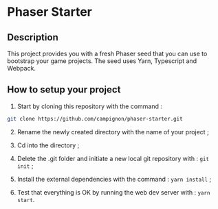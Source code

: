# Phaser Starter

## Description

This project provides you with a fresh Phaser seed that you can use to bootstrap your game projects. The seed uses Yarn, Typescript and Webpack.

## How to setup your project

1. Start by cloning this repository with the command :

```bash
git clone https://github.com/campignon/phaser-starter.git
```

2. Rename the newly created directory with the name of your project ;

3. Cd into the directory ;

4. Delete the .git folder and initiate a new local git repository with : `git init` ;

5. Install the external dependencies with the command : `yarn install` ;

6. Test that everything is OK by running the web dev server with : `yarn start`. 



